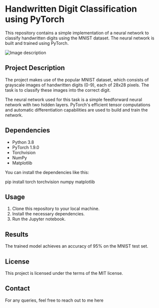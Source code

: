 # Handwritten Digit Classification using PyTorch

This repository contains a simple implementation of a neural network to classify handwritten digits using the MNIST dataset. The neural network is built and trained using PyTorch.

![Image description](https://www.google.com/url?sa=i&url=https%3A%2F%2Ftowardsdatascience.com%2Fpart-5-training-the-network-to-read-handwritten-digits-c2288f1a2de3&psig=AOvVaw3gfatJiEuxjHxpI4zu5N8t&ust=1686766398594000&source=images&cd=vfe&ved=0CBAQjRxqFwoTCJjMg9LswP8CFQAAAAAdAAAAABAE)

## Project Description

The project makes use of the popular MNIST dataset, which consists of grayscale images of handwritten digits (0-9), each of 28x28 pixels. The task is to classify these images into the correct digit.

The neural network used for this task is a simple feedforward neural network with two hidden layers. PyTorch's efficient tensor computations and automatic differentiation capabilities are used to build and train the network.

## Dependencies

* Python 3.8
* PyTorch 1.9.0
* Torchvision
* NumPy
* Matplotlib

You can install the dependencies like this:

pip install torch torchvision numpy matplotlib

## Usage

1. Clone this repository to your local machine.
2. Install the necessary dependencies.
3. Run the Jupyter notebook.

## Results

The trained model achieves an accuracy of 95% on the MNIST test set.

## License

This project is licensed under the terms of the MIT license.

## Contact

For any queries, feel free to reach out to me here
